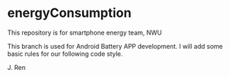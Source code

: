 # energyConsumption
This repository is for smartphone energy team, NWU

This branch is used for Android Battery APP development.
I will add some basic rules for our following code style.

J. Ren
